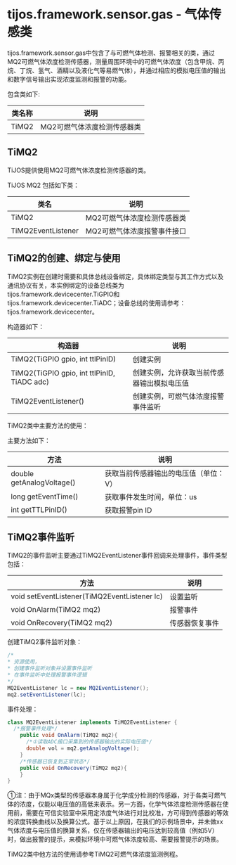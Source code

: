 # tijos.framework.sensor.gas - 气体传感类

tijos.framework.sensor.gas中包含了与可燃气体检测、报警相关的类，通过MQ2可燃气体浓度检测传感器，测量周围环境中的可燃气体浓度（包含甲烷、丙烷、丁烷、氢气、酒精以及液化气等易燃气体），并通过相应的模拟电压值的输出和数字信号输出实现浓度监测和报警的功能。

包含类如下:

| 类名称   | 说明              |
| ----- | --------------- |
| TiMQ2 | MQ2可燃气体浓度检测传感器类 |



## TiMQ2

TiJOS提供使用MQ2可燃气体浓度检测传感器的类。

TiJOS MQ2 包括如下类：

| 类名                 | 说明              |
| ------------------ | --------------- |
| TiMQ2              | MQ2可燃气体浓度检测传感器类 |
| TiMQ2EventListener | MQ2可燃气体浓度报警事件接口 |



## TiMQ2的创建、绑定与使用

TiMQ2实例在创建时需要和具体总线设备绑定，具体绑定类型与其工作方式以及通讯协议有关，本实例绑定的设备总线类为 tijos.framework.devicecenter.TiGPIO和tijos.framework.devicecenter.TiADC；设备总线的使用请参考：tijos.framework.devicecenter。

构造器如下：

| 构造器                                      | 说明                    |
| ---------------------------------------- | --------------------- |
| TiMQ2(TiGPIO gpio, int ttlPinID)         | 创建实例                  |
| TiMQ2(TiGPIO gpio, int ttlPinID, TiADC adc) | 创建实例，允许获取当前传感器输出模拟电压值 |
| TiMQ2EventListener()                     | 创建实例，可燃气体浓度报警事件监听     |

TiMQ2类中主要方法的使用：

主要方法如下：

| 方法                        | 说明                  |
| ------------------------- | ------------------- |
| double getAnalogVoltage() | 获取当前传感器输出的电压值（单位：V） |
| long getEventTime()       | 获取事件发生时间，单位：us      |
| int getTTLPinID()         | 获取报警pin ID          |




## TiMQ2事件监听

TiMQ2的事件监听主要通过TiMQ2EventListener事件回调来处理事件，事件类型包括：

| 方法                                       | 说明      |
| ---------------------------------------- | ------- |
| void setEventListener(TiMQ2EventListener lc) | 设置监听    |
| void OnAlarm(TiMQ2 mq2)                  | 报警事件    |
| void OnRecovery(TiMQ2 mq2)               | 传感器恢复事件 |

创建TiMQ2事件监听对象：

```java
/*
* 资源使用，
* 创建事件监听对象并设置事件监听
* 在事件监听中处理报警事件逻辑
*/			
MQ2EventListener lc = new MQ2EventListener();
mq2.setEventListener(lc);
```

事件处理：

```java
class MQ2EventListener implements TiMQ2EventListener {
  /*报警事件处理*/
    public void OnAlarm(TiMQ2 mq2){
      /*①读取ADC接口采集到的传感器输出的实际电压值*/
      double vol = mq2.getAnalogVoltage();
    }
    /*传感器已恢复到正常状态*/
    public void OnRecovery(TiMQ2 mq2){
    }
}
```

①注：由于MQx类型的传感器本身属于化学成分检测的传感器，对于各类可燃气体的浓度，仅能以电压值的高低来表示。另一方面，化学气体浓度检测传感器在使用前，需要在可信实验室中采用定浓度气体进行对比校准，方可得到传感器的等效的浓度转换曲线以及换算公式。基于以上原因，在我们的示例场景中，并未做xx气体浓度与电压值的换算关系，仅在传感器输出的电压达到较高值（例如5V）时，做出报警的提示，来模拟环境中可燃气体浓度较高、需要报警提示的场景。

TiMQ2类中他方法的使用请参考TiMQ2可燃气体浓度监测例程。